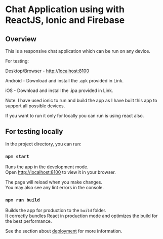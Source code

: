 # Chat Application using with ReactJS, Ionic and Firebase

## Overview

This is a responsive chat application which can be run on any device.

For testing:
    
Desktop/Browser -  [http://localhost:8100](http://localhost:8100)

Android - Download and install the .apk provided in Link.

iOS - Download and install the .ipa provided in Link.

Note: I have used ionic to run and build the app as I have built this app to support all possible devices.

If you want to run it only for locally you can run is using react also.

## For testing locally

In the project directory, you can run:

### `npm start`

Runs the app in the development mode.\
Open [http://localhost:8100](http://localhost:8100) to view it in your browser.

The page will reload when you make changes.\
You may also see any lint errors in the console.


### `npm run build`

Builds the app for production to the `build` folder.\
It correctly bundles React in production mode and optimizes the build for the best performance.

See the section about [deployment](https://ionicframework.com/docs/cli/commands/build) for more information.